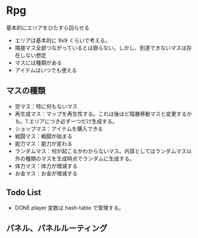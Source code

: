 # Rpg

基本的にエリアをひたすら回らせる

- エリアは基本的に 9x9 くらいで考える。
- 隣接マス全部つながっているとは限らない。しかし、到達できないマスは存在しない想定
- マスには種類がある
- アイテムはいつでも使える

## マスの種類

- 空マス：特に何もないマス
- 再生成マス：マップを再生性する。これは後ほど階層移動マスと変更するかも。1 エリアにつき必ず一つだけ生成する。
- ショップマス：アイテムを購入できる
- 戦闘マス：戦闘が始まる
- 能力マス：能力が変わる
- ランダムマス：何が起こるかわからないマス。内容としてはランダムマス以外の種類のマスを生成時点でランダムに生成する。
- 体力マス：体力が増減する
- お金マス：お金が増減する

## Todo List

- DONE player 変数は hash-table で管理する。

## パネル、パネルルーティング
